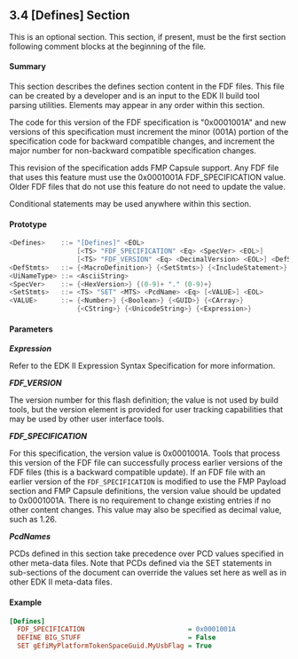 <!--- @file
  3.4 [Defines] Section

  Copyright (c) 2006-2017, Intel Corporation. All rights reserved.<BR>

  Redistribution and use in source (original document form) and 'compiled'
  forms (converted to PDF, epub, HTML and other formats) with or without
  modification, are permitted provided that the following conditions are met:

  1) Redistributions of source code (original document form) must retain the
     above copyright notice, this list of conditions and the following
     disclaimer as the first lines of this file unmodified.

  2) Redistributions in compiled form (transformed to other DTDs, converted to
     PDF, epub, HTML and other formats) must reproduce the above copyright
     notice, this list of conditions and the following disclaimer in the
     documentation and/or other materials provided with the distribution.

  THIS DOCUMENTATION IS PROVIDED BY TIANOCORE PROJECT "AS IS" AND ANY EXPRESS OR
  IMPLIED WARRANTIES, INCLUDING, BUT NOT LIMITED TO, THE IMPLIED WARRANTIES OF
  MERCHANTABILITY AND FITNESS FOR A PARTICULAR PURPOSE ARE DISCLAIMED. IN NO
  EVENT SHALL TIANOCORE PROJECT  BE LIABLE FOR ANY DIRECT, INDIRECT, INCIDENTAL,
  SPECIAL, EXEMPLARY, OR CONSEQUENTIAL DAMAGES (INCLUDING, BUT NOT LIMITED TO,
  PROCUREMENT OF SUBSTITUTE GOODS OR SERVICES; LOSS OF USE, DATA, OR PROFITS;
  OR BUSINESS INTERRUPTION) HOWEVER CAUSED AND ON ANY THEORY OF LIABILITY,
  WHETHER IN CONTRACT, STRICT LIABILITY, OR TORT (INCLUDING NEGLIGENCE OR
  OTHERWISE) ARISING IN ANY WAY OUT OF THE USE OF THIS DOCUMENTATION, EVEN IF
  ADVISED OF THE POSSIBILITY OF SUCH DAMAGE.

-->

## 3.4 [Defines] Section

This is an optional section. This section, if present, must be the first
section following comment blocks at the beginning of the file.

#### Summary

This section describes the defines section content in the FDF files. This file
can be created by a developer and is an input to the EDK II build tool parsing
utilities. Elements may appear in any order within this section.

The code for this version of the FDF specification is "0x0001001A" and new
versions of this specification must increment the minor (001A) portion of the
specification code for backward compatible changes, and increment the major
number for non-backward compatible specification changes.

This revision of the specification adds FMP Capsule support. Any FDF file that
uses this feature must use the 0x0001001A FDF_SPECIFICATION value. Older FDF
files that do not use this feature do not need to update the value.

Conditional statements may be used anywhere within this section.

#### Prototype

```c
<Defines>    ::= "[Defines]" <EOL>
                 [<TS> "FDF_SPECIFICATION" <Eq> <SpecVer> <EOL>]
                 [<TS> "FDF_VERSION" <Eq> <DecimalVersion> <EOL>] <DefStmts>*
<DefStmts>   ::= {<MacroDefinition>} {<SetStmts>} {<IncludeStatement>}
<UiNameType> ::= <AsciiString>
<SpecVer>    ::= {<HexVersion>} {(0-9)+ "." (0-9)+}
<SetStmts>   ::= <TS> "SET" <MTS> <PcdName> <Eq> [<VALUE>] <EOL>
<VALUE>      ::= {<Number>} {<Boolean>} {<GUID>} {<CArray>}
                 {<CString>} {<UnicodeString>} {<Expression>}
```

#### Parameters

**_Expression_**

Refer to the EDK II Expression Syntax Specification for more information.

**_FDF_VERSION_**

The version number for this flash definition; the value is not used by build
tools, but the version element is provided for user tracking capabilities that
may be used by other user interface tools.

**_FDF_SPECIFICATION_**

For this specification, the version value is 0x0001001A. Tools that process
this version of the FDF file can successfully process earlier versions of the
FDF files (this is a backward compatible update). If an FDF file with an
earlier version of the `FDF_SPECIFICATION` is modified to use the FMP Payload
section and FMP Capsule definitions, the version value should be updated to
0x0001001A. There is no requirement to change existing entries if no other
content changes. This value may also be specified as decimal value, such as
1.26.

**_PcdNames_**

PCDs defined in this section take precedence over PCD values specified in other
meta-data files. Note that PCDs defined via the SET statements in sub-sections
of the document can override the values set here as well as in other EDK II
meta-data files.

#### Example

```ini
[Defines]
  FDF_SPECIFICATION                          = 0x0001001A
  DEFINE BIG_STUFF                           = False
  SET gEfiMyPlatformTokenSpaceGuid.MyUsbFlag = True
```
